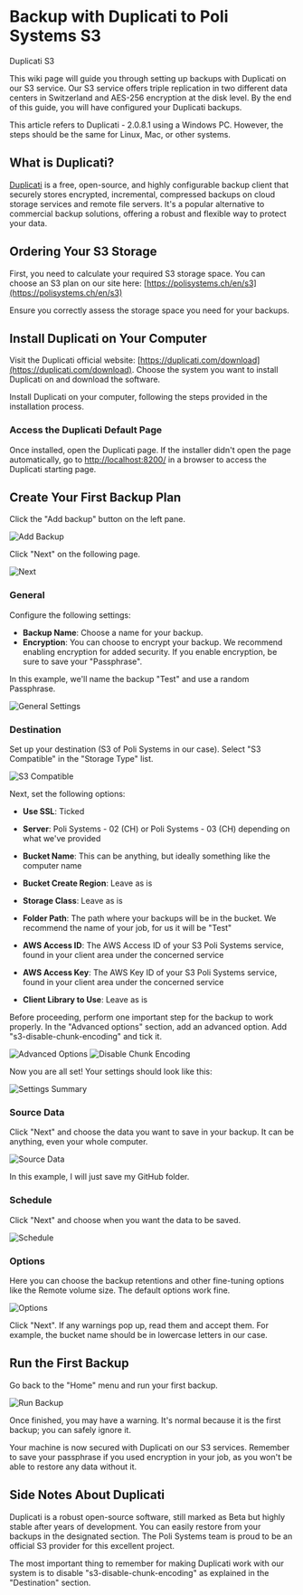 # Backup with Duplicati to Poli Systems S3

Duplicati S3

This wiki page will guide you through setting up backups with Duplicati on our S3 service. Our S3 service offers triple replication in two different data centers in Switzerland and AES-256 encryption at the disk level. By the end of this guide, you will have configured your Duplicati backups.

This article refers to Duplicati - 2.0.8.1 using a Windows PC. However, the steps should be the same for Linux, Mac, or other systems.

## What is Duplicati?

[Duplicati](https://duplicati.com) is a free, open-source, and highly configurable backup client that securely stores encrypted, incremental, compressed backups on cloud storage services and remote file servers. It's a popular alternative to commercial backup solutions, offering a robust and flexible way to protect your data.

## Ordering Your S3 Storage

First, you need to calculate your required S3 storage space. You can choose an S3 plan on our site here: [https://polisystems.ch/en/s3](https://polisystems.ch/en/s3)

Ensure you correctly assess the storage space you need for your backups.

## Install Duplicati on Your Computer

Visit the Duplicati official website: [https://duplicati.com/download](https://duplicati.com/download). Choose the system you want to install Duplicati on and download the software.

Install Duplicati on your computer, following the steps provided in the installation process.

### Access the Duplicati Default Page

Once installed, open the Duplicati page. If the installer didn't open the page automatically, go to [http://localhost:8200/](http://localhost:8200/) in a browser to access the Duplicati starting page.

## Create Your First Backup Plan

Click the "Add backup" button on the left pane.

![Add Backup](https://i.imgur.com/OLSEBIU.png)

Click "Next" on the following page.

![Next](https://i.imgur.com/Nr2Gmw4.png)

### General

Configure the following settings:
- **Backup Name**: Choose a name for your backup.
- **Encryption**: You can choose to encrypt your backup. We recommend enabling encryption for added security. If you enable encryption, be sure to save your "Passphrase".

In this example, we'll name the backup "Test" and use a random Passphrase.

![General Settings](https://i.imgur.com/5ojOcHQ.png)

### Destination

Set up your destination (S3 of Poli Systems in our case). Select "S3 Compatible" in the "Storage Type" list.

![S3 Compatible](https://i.imgur.com/hKanLho.png)

Next, set the following options:

- **Use SSL**: Ticked

- **Server**: Poli Systems - 02 (CH) or Poli Systems - 03 (CH) depending on what we've provided

- **Bucket Name**: This can be anything, but ideally something like the computer name

- **Bucket Create Region**: Leave as is

- **Storage Class**: Leave as is

- **Folder Path**: The path where your backups will be in the bucket. We recommend the name of your job, for us it will be "Test"

- **AWS Access ID**: The AWS Access ID of your S3 Poli Systems service, found in your client area under the concerned service

- **AWS Access Key**: The AWS Key ID of your S3 Poli Systems service, found in your client area under the concerned service

- **Client Library to Use**: Leave as is


Before proceeding, perform one important step for the backup to work properly. In the "Advanced options" section, add an advanced option. Add "s3-disable-chunk-encoding" and tick it.

![Advanced Options](https://i.imgur.com/etVGdcN.png)
![Disable Chunk Encoding](https://i.imgur.com/OfixPBQ.png)

Now you are all set! Your settings should look like this:

![Settings Summary](https://i.imgur.com/Wss5u5Q.png)

### Source Data

Click "Next" and choose the data you want to save in your backup. It can be anything, even your whole computer.

![Source Data](https://i.imgur.com/Wqzd8WA.png)

In this example, I will just save my GitHub folder.

### Schedule

Click "Next" and choose when you want the data to be saved.

![Schedule](https://i.imgur.com/SNErbwf.png)

### Options

Here you can choose the backup retentions and other fine-tuning options like the Remote volume size. The default options work fine.

![Options](https://i.imgur.com/p3edKta.png)

Click "Next". If any warnings pop up, read them and accept them. For example, the bucket name should be in lowercase letters in our case.

## Run the First Backup

Go back to the "Home" menu and run your first backup.

![Run Backup](https://i.imgur.com/3rUk0lP.png)

Once finished, you may have a warning. It's normal because it is the first backup; you can safely ignore it.

Your machine is now secured with Duplicati on our S3 services. Remember to save your passphrase if you used encryption in your job, as you won't be able to restore any data without it.

## Side Notes About Duplicati

Duplicati is a robust open-source software, still marked as Beta but highly stable after years of development. You can easily restore from your backups in the designated section. The Poli Systems team is proud to be an official S3 provider for this excellent project.

The most important thing to remember for making Duplicati work with our system is to disable "s3-disable-chunk-encoding" as explained in the "Destination" section.